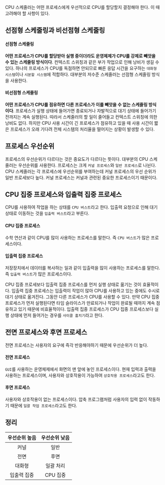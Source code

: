 CPU 스케줄러는 어떤 프로세스에게 우선적으로 CPU를 할당할지 결정해야 한다. 이 때 고려해야 할 사항이 있다.



## 선점형 스케줄링과 비선점형 스케줄링

#### 선점형 스케줄링

**어떤 프로세스가 CPU를 할당받아 실행 중이더라도 운영체제가 CPU를 강제로 빼앗을 수 있는 스케줄링 방식이다**. 컨텍스트 스위칭과 같은 부가 작업으로 인해 낭비가 생길 수 있다. 하나의 프로세스가 CPU를 독점하면 안되므로 빠른 응답 시간을 요구하는 `대화형 시스템`이나 `시분할 시스템`에 적합하다. 대부분의 저수준 스케줄러는 선점형 스케줄링 방식을 사용한다.

#### 비선점형 스케줄링

**어떤 프로세스가 CPU를 점유하면 다른 프로세스가 이를 빼앗을 수 없는 스케줄링 방식이다**. 프로세스가 실행 상태에 들어가면 종료되거나 자발적으로 대기 상태에 들어가기 전까지는 계속 실행된다. 따라서 스케줄러의 할 일이 줄어들고 컨텍스트 스위칭에 의한 낭비도 없다. 하지만 CPU 사용 시간이 긴 프로세스가 점유하고 있을 때 사용 시간이 짧은 프로세스가 오래 기다려 전체 시스템의 처리율을 떨어지는 상황이 발생할 수 있다.



## 프로세스 우선순위

프로세스의 우선순위가 다르다는 것은 중요도가 다르다는 뜻이다. 대부분의 CPU 스케줄러는 우선순위를 사용한다. 프로세스는 크게 `커널 프로세스`와 `일반 프로세스`로 나뉜다. CPU 스케줄러는 각 프로세스에 우선순위를 부여하는데 커널 프로세스의 우선 순위가 일반 프로세보다 높다. 커널 프로세스는 커널과 관련된 중요한 프로세스이기 때문이다.



## CPU 집중 프로세스와 입출력 집중 프로세스

CPU를 사용하여 작업을 하는 상태를 `CPU 버스트`라고 한다. 입출력 요청으로 인해 대기 상태로 이동하는 것을 `입출력 버스트`라고 부른다.

#### CPU 집중 프로세스

수학 연산과 같이 CPU를 많이 사용하는 프로세스를 말한다. 즉 `CPU 버스트`가 많은 프로세스이다.

#### 입출력 집중 프로세스

저장장치에서 데이터를 복사하는 일과 같이 입출력을 많이 사용하는 프로세스를 말한다. 즉 `입출력 버스트`가 많은 프로세스이다.



CPU 집중 프로세보다 입출력 집중 프로세스를 먼저 실행 상태로 옮기는 것이 효율적이다. 입출력 집중 프로세스는 입출력이 작업이 많아 CPU를 사용하고 있는 중에도 수시로 대기 상태로 옮겨진다. 그동안 다른 프로세스가 CPU를 사용할 수 있다. 만약 CPU 집중 프로세스가 먼저 실행된다면 타임 슬라이스가 만료되거나 작업이 완료될 때까지 계속 점유하고 있기 때문에 비효율적이다. 입출력 집중 프로세스가 CPU 집중 프로세스보다 실행 상태에 먼저 들어가는 경우를 `사이클 훔치기`라고 한다.



## 전면 프로세스와 후면 프로세스

전면 프로세스는 사용자의 요구에 즉각 반응해야하기 때문에 우선순위가 더 높다.

#### 전면 프로세스

`GUI`를 사용하는 운영체제에서 화면의 맨 앞에 놓인 프로세스이다. 현재 입력과 출력을 사용하는 프로세스이며, 사용자와 상호작용이 가능하여 `상호작용 프로세스`라고도 한다.

#### 후면 프로세스

사용자와 상호작용이 없는 프로세스이다. 압축 프로그램처럼 사용자의 입력 없이 작동하기 때문에 `일괄 작업 프로세스`라고도 한다.



## 정리

| 우선순위 높음 | 우선순위 낮음 |
| :-----------: | :-----------: |
|     커널      |     일반      |
|     전면      |     후면      |
|    대화형     |   일괄 처리   |
|  입출력 집중  |   CPU 집중    |